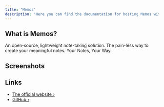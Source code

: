 ```yaml
---
title: "Memos"
description: "Here you can find the documentation for hosting Memos with Coolify."
---
```


<ZoomableImage src="/docs/images/services/memos-logo.webp" />


## What is Memos?
An open-source, lightweight note-taking solution. The pain-less way to create your meaningful notes. Your Notes, Your Way.

## Screenshots
<ZoomableImage src="/docs/images/services/memos-screenshots.webp" />

## Links

- [The official website ›](https://usememos.com/?utm_source=coolify.io)
- [GitHub ›](https://github.com/usememos/memos?utm_source=coolify.io)